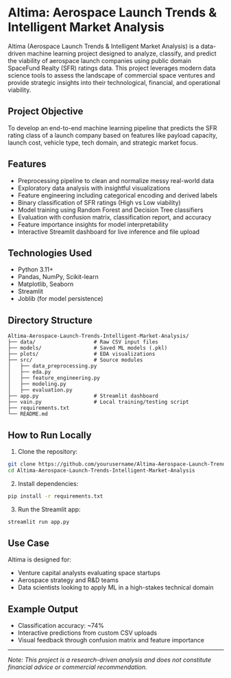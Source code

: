 # Altima: Aerospace Launch Trends & Intelligent Market Analysis

Altima (Aerospace Launch Trends & Intelligent Market Analysis) is a data-driven machine learning project designed to analyze, classify, and predict the viability of aerospace launch companies using public domain SpaceFund Realty (SFR) ratings data. This project leverages modern data science tools to assess the landscape of commercial space ventures and provide strategic insights into their technological, financial, and operational viability.

## Project Objective

To develop an end-to-end machine learning pipeline that predicts the SFR rating class of a launch company based on features like payload capacity, launch cost, vehicle type, tech domain, and strategic market focus.

## Features

* Preprocessing pipeline to clean and normalize messy real-world data
* Exploratory data analysis with insightful visualizations
* Feature engineering including categorical encoding and derived labels
* Binary classification of SFR ratings (High vs Low viability)
* Model training using Random Forest and Decision Tree classifiers
* Evaluation with confusion matrix, classification report, and accuracy
* Feature importance insights for model interpretability
* Interactive Streamlit dashboard for live inference and file upload

## Technologies Used

* Python 3.11+
* Pandas, NumPy, Scikit-learn
* Matplotlib, Seaborn
* Streamlit
* Joblib (for model persistence)

## Directory Structure

```
Altima-Aerospace-Launch-Trends-Intelligent-Market-Analysis/
├── data/                   # Raw CSV input files
├── models/                 # Saved ML models (.pkl)
├── plots/                  # EDA visualizations
├── src/                    # Source modules
│   ├── data_preprocessing.py
│   ├── eda.py
│   ├── feature_engineering.py
│   ├── modeling.py
│   ├── evaluation.py
├── app.py                  # Streamlit dashboard
├── vain.py                 # Local training/testing script
├── requirements.txt
└── README.md
```

## How to Run Locally

1. Clone the repository:

```bash
git clone https://github.com/yourusername/Altima-Aerospace-Launch-Trends-Intelligent-Market-Analysis.git
cd Altima-Aerospace-Launch-Trends-Intelligent-Market-Analysis
```

2. Install dependencies:

```bash
pip install -r requirements.txt
```

3. Run the Streamlit app:

```bash
streamlit run app.py
```

## Use Case

Altima is designed for:

* Venture capital analysts evaluating space startups
* Aerospace strategy and R\&D teams
* Data scientists looking to apply ML in a high-stakes technical domain

## Example Output

* Classification accuracy: \~74%
* Interactive predictions from custom CSV uploads
* Visual feedback through confusion matrix and feature importance

---

*Note: This project is a research-driven analysis and does not constitute financial advice or commercial recommendation.*
